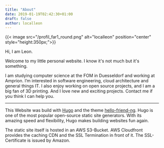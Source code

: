 ```yaml
---
title: "About"
date: 2019-01-19T02:42:30+01:00
draft: false
author: localleon
---
```



{{< image src="/profil_far1_round.png" alt="localleon" position="center" style="height:350px;">}}


Hi, I am Leon.

Welcome to my little personal website. I know it's not much but it's something. 

I am studying computer science at the FOM in Duesseldorf and working at Amprion. I’m interested in software engineering, cloud architecture and general things IT. I also enjoy working on open source projects, and I am a big fan of 3D printing. And I love new and exciting projects. Contact me if you think I can help you.

---

This Website was build with [Hugo](https://gohugo.io) and the theme [hello-friend-ng](https://github.com/rhazdon/hugo-theme-hello-friend-ng). Hugo is one of the most popular open-source static site generators. With its amazing speed and flexibility, Hugo makes building websites fun again.

The static site itself is hosted in an AWS S3-Bucket. AWS Cloudfront provides the caching CDN and the SSL Termination in front of it. The SSL-Certificate is issued by Amazon.



